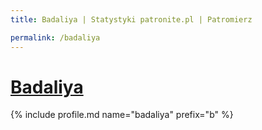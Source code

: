 ```yaml
---
title: Badaliya | Statystyki patronite.pl | Patromierz

permalink: /badaliya
---
```


# [Badaliya](https://patronite.pl/badaliya)

{% include profile.md name="badaliya" prefix="b" %}
